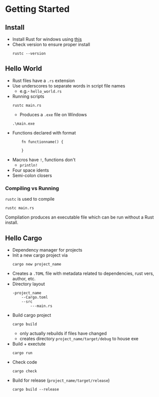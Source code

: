 # Getting Started
## Install
* Install Rust for windows using [this](https://www.rust-lang.org/tools/install)
* Check version to ensure proper install 
    ```
    rustc --version
    ```

## Hello World
* Rust files have a `.rs` extension
* Use underscores to separate words in script file names
    * e.g.- `hello_world.rs`
* Running scripts
    ```
    rustc main.rs
    ```
    * Produces a `.exe` file on Windows
    ```
    .\main.exe
    ```
* Functions declared with format
    ```
        fn functionname() {

        }
    ```
* Macros have `!`, functions don't
    * `println!`
* Four space idents
* Semi-colon closers

### Compiling vs Running
`rustc` is used to compile
```
rustc main.rs
```
Compilation produces an executable file which can be run without a Rust install.

## Hello Cargo
* Dependency manager for projects
* Init a new cargo project via
    ```
    cargo new project_name
    ```
* Creates a `.TOML` file with metadata related to dependencies, rust vers, author, etc.
* Directory layout
    ```
    -project_name
        --Cargo.toml
        --src
            ---main.rs
    ```
* Build cargo project
    ```
    cargo build
    ```
    * only actually rebuilds if files have changed
    * creates directory `project_name/target/debug` to house exe
* Build + exectute
    ```
    cargo run
    ```
* Check code
    ```
    cargo check
    ```
* Build for release (`project_name/target/release`)
    ```
    cargo build --release
    ```